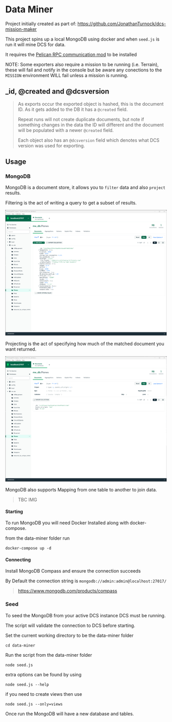 # Data Miner
Project initially created as part of: https://github.com/JonathanTurnock/dcs-mission-maker

This project spins up a local MongoDB using docker and when `seed.js` is run it will mine DCS for data.

It requires the [Pelican RPC communication mod](https://dcs-dropzone.app/#/pelican) to be installed

NOTE: Some exporters also require a mission to be running (i.e. Terrain), these will fail and notify 
in the console but be aware any conections to the `MISSION` environment WILL fail unless a mission is running.

## _id, @created and @dcsversion

> As exports occur the exported object is hashed, this is the document ID.
> As it gets added to the DB it has a `@created` field.
> 
> Repeat runs will not create duplicate documents, but note if something changes in the data the ID will different 
> and the document will be populated with a newer `@created` field.
> 
> Each object also has an `@dcsversion` field which denotes what DCS version was used for exporting.

## Usage

### MongoDB

MongoDB is a document store, it allows you to `filter` data and also `project` results.

Filtering is the act of writing a query to get a subset of results.

![img.png](img.png)

Projecting is the act of specifying how much of the matched document you want returned.

![img_1.png](img_1.png)

MongoDB also supports Mapping from one table to another to join data.

> TBC IMG

#### Starting

To run MongoDB you will need Docker Installed along with docker-compose.

from the data-miner folder run 

```shell
docker-compose up -d
```

#### Connecting

Install MongoDB Compass and ensure the connection succeeds

By Default the connection string is `mongodb://admin:admin@localhost:27017/`

> https://www.mongodb.com/products/compass

### Seed

To seed the MongoDB from your active DCS instance DCS must be running.

The script will validate the connection to DCS before starting.

Set the current working directory to be the data-miner folder

```shell
cd data-miner 
```

Run the script from the data-miner folder

```shell
node seed.js 
```

extra options can be found by using
```shell
node seed.js --help
```

if you need to create views then use
```shell
node seed.js --only=views
```

Once run the MongoDB will have a new database and tables.